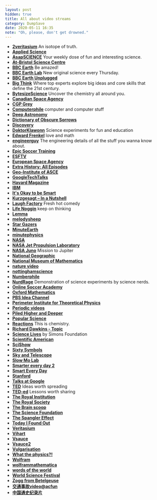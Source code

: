 ```yaml
---
layout: post
hidden: true
title: All about video streams
category: DumpSave
date: 2020-05-11 16:35
note: "Oh, please, don't get drowned."
---
```


* [**2veritasium**](https://www.youtube.com/user/2veritasium) An isotope of truth.
* [**Applied Science**](https://www.youtube.com/user/bkraz333)
* [**AsapSCIENCE**](https://www.youtube.com/channel/UCC552Sd-3nyi_tk2BudLUzA) Your weekly dose of fun and interesting science.
* [**At-Bristol Science Centre**](https://www.youtube.com/channel/UCtcvYw27doiyMW4n-sf0r0w)
* [**BBC Earth**](https://www.youtube.com/user/BBCEarth/featured) Be amazed!
* [**BBC Earth Lab**](https://www.youtube.com/channel/UCdsOTr6SmDrxuWE7sJFrkhQ) New original science every Thursday.
* [**BBC Earth Unplugged**](https://www.youtube.com/user/EarthUnpluggedTV/featured)
* [**Big Think**](https://www.youtube.com/channel/UCvQECJukTDE2i6aCoMnS-Vg) Where top experts explore big ideas and core skills that define the 21st century. 
* [**BytesizeScience**](https://www.youtube.com/channel/UCeYmwVIKjh29F5WBdhbEZiQ) Uncover the chemistry all around you. 
* [**Canadian Space Agency**](https://www.youtube.com/channel/UCdNtqpHlU1pCaVy2wlzxHKQ)
* [**CGP Grey**](https://www.youtube.com/user/CGPGrey/featured) 
* [**Computerphile**](https://www.youtube.com/user/Computerphile) computer and computer stuff
* [**Deep Astronomy**](https://www.youtube.com/user/tdarnell) 
* [**Dictionary of Obscure Sorrows**](https://www.youtube.com/user/obscuresorrows)
* [**Discovery**](https://www.youtube.com/user/DiscoveryNetworks)
* [**DoktorKlawonn**](https://www.youtube.com/user/DoktorKlawonn/featured) Science experiments for fun and education
* [**Edward Frenkel**](https://www.youtube.com/user/edfrenkel) love and math
* [**engineerguy**](https://www.youtube.com/user/engineerguyvideo) The engineering details of all the stuff you wanna know about.
* [**Epic Soccer Training**](https://www.youtube.com/user/EpicSoccerTraining)
* [**ESFTV**](https://www.youtube.com/user/SUNYESFTV)
* [**European Space Agency**](https://www.youtube.com/user/ESA)
* [**Extra History: All Episodes**](https://www.youtube.com/playlist?list=PLhyKYa0YJ_5Aq7g4bil7bnGi0A8gTsawu)
* [**Geo-Institute of ASCE**](https://www.youtube.com/user/GeoInstituteASCE)
* [**GoogleTechTalks**](https://www.youtube.com/user/GoogleTechTalks)
* [**Havard Magazine**](https://www.youtube.com/user/HarvardMagazine)
* [**IBM**](https://www.youtube.com/user/IBM)
* [**It's Okay to be Smart**](https://www.youtube.com/user/itsokaytobesmart)
* [**Kurzgesagt – In a Nutshell**](https://www.youtube.com/channel/UCsXVk37bltHxD1rDPwtNM8Q)
* [**Laugh Factory**](https://www.youtube.com/user/TheLaughFactory) Fresh hot comedy
* [**Life Noggin**](https://www.youtube.com/user/lifenoggin) keep on thinking
* [**Lemma**](https://www.youtube.com/channel/UCr22xikWUK2yUW4YxOKXclQ)
* [**melodysheep**](https://www.youtube.com/user/melodysheep)
* [**Star Gazers**](https://www.youtube.com/playlist?list=PLlvTYtBQRYAWnY5iH22VU04LHfn2hJCqy)
* [**MinuteEarth**](https://www.youtube.com/user/minuteearth)
* [**minutephysics**](https://www.youtube.com/user/minutephysics)
* [**NASA**](https://www.youtube.com/channel/UCLA_DiR1FfKNvjuUpBHmylQ)
* [**NASA Jet Propulsion Laboratory**](https://www.youtube.com/channel/UCryGec9PdUCLjpJW2mgCuLw)
* [**NASA Juno**](https://www.youtube.com/channel/UCRU0OnntXuUj5UjX3ZLOYLA) Mission to Jupiter
* [**National Geographic**](https://www.youtube.com/channel/UCpVm7bg6pXKo1Pr6k5kxG9A)
* [**National Museum of Mathematics**](https://www.youtube.com/channel/UCXZIDlJ_DgzrEwYop2s3JOQ)
* [**nature video**](https://www.youtube.com/channel/UCXZIDlJ_DgzrEwYop2s3JOQ)
* [**nottinghamscience**](https://www.youtube.com/channel/UCCAgrIbwcJ67zIow1pNF30A)
* [**Numberphile**](https://www.youtube.com/channel/UCoxcjq-8xIDTYp3uz647V5A)
* [**NurdRage**](https://www.youtube.com/channel/UCIgKGGJkt1MrNmhq3vRibYA) Demonstration of science experiments by science nerds.
* [**Online Soccer Academy**](https://www.youtube.com/channel/UCDg5GVlFtylfIefA424N7_g)
* [**Oxford Mathematics**](https://www.youtube.com/channel/UCLnGGRG__uGSPLBLzyhg8dQ)
* [**PBS Idea Channel**](https://www.youtube.com/channel/UC3LqW4ijMoENQ2Wv17ZrFJA)
* [**Perimeter Institute for Theoretical Physics**](https://www.youtube.com/channel/UCpHvNclapYpq8b0ZnGRoMeg)
* [**Periodic videos**](https://www.youtube.com/channel/UCtESv1e7ntJaLJYKIO1FoYw)
* [**Piled Higher and Deeper**](https://www.youtube.com/channel/UCUL-pmhmDcZDwsA4cX2HO5w)
* [**Popular Science**](https://www.youtube.com/channel/UCSwkELX52qCd-72ubE3lAcw)
* [**Reactions**](https://www.youtube.com/channel/UCdJ9oJ2GUF8Vmb-G63ldGWg) This is chemistry.
* [**Richard Dawkins - Topic**](https://www.youtube.com/channel/UC1HLWIq2HXRhJVhraKMKW4g)
* [**Science Lives**](https://www.simonsfoundation.org/category/multimedia/science-lives/) by Simons Foundation
* [**Scientific American**](https://www.youtube.com/channel/UC_xYMXx_-mAzheKyEtwtCAQ)
* [**SciShow**](https://www.youtube.com/channel/UCZYTClx2T1of7BRZ86-8fow)
* [**Sixty Symbols**](https://www.youtube.com/channel/UCvBqzzvUBLCs8Y7Axb-jZew)
* [**Sky and Telescope**](https://www.youtube.com/channel/UCvBqzzvUBLCs8Y7Axb-jZew)
* [**Slow Mo Lab**](https://www.youtube.com/channel/UCotlYu9WUcKZCUcEcNYWu_Q)
* [**Smarter every day 2**](https://www.youtube.com/channel/UC8VkNBOwvsTlFjoSnNSMmxw)
* [**Smart Every Day**](https://www.youtube.com/channel/UC6107grRI4m0o2-emgoDnAA)
* [**Stanford**](https://www.youtube.com/channel/UC-EnprmCZ3OXyAoG7vjVNCA)
* [**Talks at Google**](https://www.youtube.com/channel/UCbmNph6atAoGfqLoCL_duAg)
* [**TED**](https://www.ted.com/) Ideas worth spreading
* [**TED-ed**](https://www.youtube.com/channel/UCsooa4yRKGN_zEE8iknghZA) Lessons worth sharing
* [**The Royal Institution**](https://www.youtube.com/channel/UCYeF244yNGuFefuFKqxIAXw)
* [**The Royal Society**](https://www.youtube.com/channel/UC5MOW8BO3dH38Fo3Rau17KQ)
* [**The Brain scoop**](https://www.youtube.com/channel/UCkyfHZ6bY2TjqbJhiH8Y2QQ)
* [**The Science Foundation**](https://www.youtube.com/channel/UC_Ri-2rbPgfVQDo8jUDwB9A)
* [**The Spangler Effect**](https://www.youtube.com/channel/UC6sWKVFVfuyTk0FTPY4c62Q)
* [**Today I Found Out**](https://www.youtube.com/channel/UC64UiPJwM_e9AqAd7RiD7JA)
* [**Veritasium**](https://www.youtube.com/channel/UCHnyfMqiRRG1u-2MsSQLbXA)
* [**Vihart**](https://www.youtube.com/channel/UCOGeU-1Fig3rrDjhm9Zs_wg)
* [**Vsauce**](https://www.youtube.com/channel/UC6nSFpj9HTCZ5t-N3Rm3-HA)
* [**Vsauce2**](https://www.youtube.com/channel/UCqmugCqELzhIMNYnsjScXXw)
* [**Vulgarisation**](https://www.youtube.com/channel/UCrz6yN1bOc14v6WgXOV4LEQ)
* [**What the physics?!**](https://www.youtube.com/channel/UCj1gfrsi8H8zTrmR0ft1Kjw)
* [**Wolfram**](https://www.youtube.com/channel/UCJekgf6k62CQHdENWf2NgAQ)
* [**wolframmathematica**](https://www.youtube.com/channel/UC2SkFysGa2TopHPwXzBBLKw)
* [**words of the world**](https://www.youtube.com/channel/UC2SkFysGa2TopHPwXzBBLKw)
* [**World Science Festival**](https://www.youtube.com/channel/UCShHFwKyhcDo3g7hr4f1R8A)
* [**Zogg from Betelgeuse**](https://www.youtube.com/channel/UCKY00CSQo1MoC27bdGd-w_g)
* [**交通事故video@acfun**](http://www.acfun.cn/u/4075269.aspx#page=1)
* [**中国通史纪录片**](https://www.bilibili.com/video/av6547465/index_1.html)

